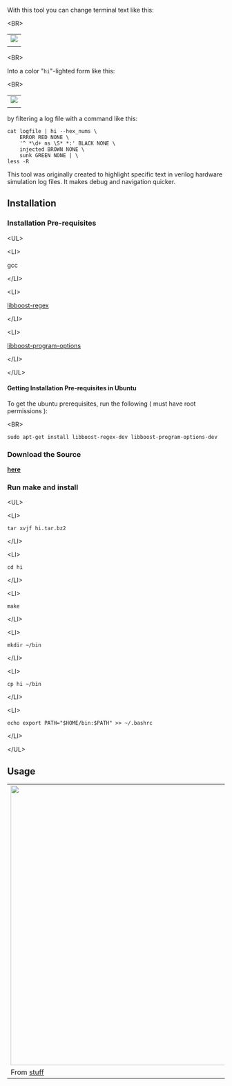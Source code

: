 With this tool you can change terminal text like this:

&lt;BR&gt;


<table><tr><td><a href='http://picasaweb.google.com/lh/photo/6X0lhOwpVuLKpSkQ3X99og?feat=embedwebsite'><img src='http://lh3.ggpht.com/_YCibTrcxavs/S0Sb_1F3D2I/AAAAAAAAAlI/_kZCeiRmo74/s800/text_ex1_untransformed.png' /></a></td></tr><tr><td></td></tr></table>



&lt;BR&gt;


Into a color "`hi`"-lighted form like this:

&lt;BR&gt;


<table><tr><td><a href='http://picasaweb.google.com/lh/photo/kEbg4B6MaNwGHBsEMOLk6g?feat=embedwebsite'><img src='http://lh6.ggpht.com/_YCibTrcxavs/S0Scqf-YsFI/AAAAAAAAAlo/YLARWTsv6nA/s800/text_ex1_transformed.png' /></a></td></tr><tr><td></td></tr></table>

by filtering a log file with a command like this:
```
cat logfile | hi --hex_nums \
    ERROR RED NONE \
    '^ *\d+ ns \S* *:' BLACK NONE \
    injected BROWN NONE \
    sunk GREEN NONE | \
less -R

```

This tool was originally created to highlight specific text in verilog hardware simulation   log files.  It makes debug and navigation quicker.

## Installation ##
### Installation Pre-requisites ###


&lt;UL&gt;




&lt;LI&gt;

gcc

&lt;/LI&gt;




&lt;LI&gt;

[libboost-regex](http://www.boost.org/)

&lt;/LI&gt;




&lt;LI&gt;

[libboost-program-options](http://www.boost.org/)

&lt;/LI&gt;




&lt;/UL&gt;



#### Getting Installation Pre-requisites in Ubuntu ####
To get the ubuntu prerequisites, run the following ( must have root permissions ):

&lt;BR&gt;


`sudo apt-get install libboost-regex-dev libboost-program-options-dev`

### Download the Source ###
**[here](http://code.google.com/p/hi-terminal-text-highlighter/downloads/list)**

### Run make and install ###


&lt;UL&gt;




&lt;LI&gt;

 `tar xvjf hi.tar.bz2` 

&lt;/LI&gt;




&lt;LI&gt;

 `cd hi` 

&lt;/LI&gt;




&lt;LI&gt;

 `make` 

&lt;/LI&gt;




&lt;LI&gt;

 `mkdir ~/bin` 

&lt;/LI&gt;




&lt;LI&gt;

 `cp hi ~/bin` 

&lt;/LI&gt;




&lt;LI&gt;

  `echo export PATH="$HOME/bin:$PATH" >> ~/.bashrc` 

&lt;/LI&gt;




&lt;/UL&gt;



## Usage ##

<table><tr><td><a href='https://picasaweb.google.com/lh/photo/SfHAiyOg9ZNmWczsfLBaU9MTjNZETYmyPJy0liipFm0?feat=embedwebsite'><img src='https://lh6.googleusercontent.com/-39B3hocMR9U/UCuoBaG5BpI/AAAAAAAABrQ/H9BlMo6MIy4/s800/hi.1.1.0.help_screen.png' height='647' width='800' /></a></td></tr><tr><td>From <a href='https://picasaweb.google.com/115552508915031966747/Stuff?authuser=0&feat=embedwebsite'>stuff</a></td></tr></table>